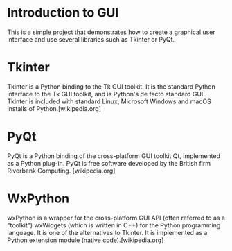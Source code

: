 # Introduction to GUI

This is a simple project that demonstrates how to create a graphical user interface and use several libraries such as Tkinter or PyQt.

# Tkinter
Tkinter is a Python binding to the Tk GUI toolkit. It is the standard Python interface to the Tk GUI toolkit, and is Python's de facto standard GUI. Tkinter is included with standard Linux, Microsoft Windows and macOS installs of Python.[wikipedia.org]
# PyQt
PyQt is a Python binding of the cross-platform GUI toolkit Qt, implemented as a Python plug-in. PyQt is free software developed by the British firm Riverbank Computing. [wikipedia.org]
# WxPython
wxPython is a wrapper for the cross-platform GUI API (often referred to as a "toolkit") wxWidgets (which is written in C++) for the Python programming language. It is one of the alternatives to Tkinter. It is implemented as a Python extension module (native code).[wikipedia.org]
